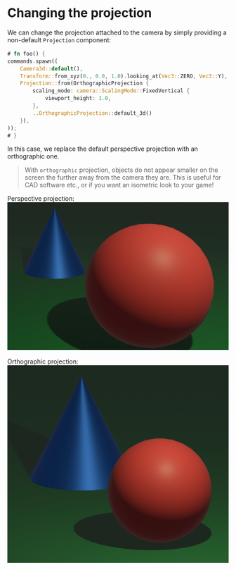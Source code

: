 # Changing the projection

We can change the projection attached to the camera by simply providing a non-default `Projection` component:

```rust
# fn foo() {
commands.spawn((
    Camera3d::default(),
    Transform::from_xyz(0., 0.0, 1.0).looking_at(Vec3::ZERO, Vec3::Y),
    Projection::from(OrthographicProjection {
        scaling_mode: camera::ScalingMode::FixedVertical {
            viewport_height: 1.0,
        },
        ..OrthographicProjection::default_3d()
    }),
));
# }
```

In this case, we replace the default perspective projection with an orthographic one.

> With `orthographic` projection, objects do not appear smaller on the screen the further away from the
> camera they are. This is useful for CAD software etc., or if you want an isometric look to your game!

Perspective projection:
![Perspective projection](images/perspective.png)

Orthographic projection:
![Orthographic projection](images/orthographic.png)